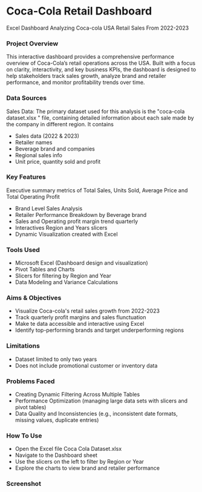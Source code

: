 # Coca-Cola Retail Dashboard
Excel Dashboard Analyzing Coca-cola USA Retail Sales From 2022-2023
### Project Overview

This interactive dashboard provides a comprehensive performance overview of Coca-Cola’s retail operations across the USA. Built with a focus on clarity, interactivity, and key business KPIs, the dashboard is designed to help stakeholders track sales growth, analyze brand and retailer performance, and monitor profitability trends over time.

### Data Sources

Sales Data: The primary dataset used for this analysis is the "coca-cola dataset.xlsx " file, containing detailed information about each sale made by the company in different region. It contains
- Sales data (2022 & 2023)
- Retailer names
- Beverage brand and companies
- Regional sales info
- Unit price, quantity sold and profit


### Key Features
Executive summary metrics of Total Sales, Units Sold, Average Price and Total Operating Profit
- Brand Level Sales Analysis
- Retailer Performance Breakdown by Beverage brand
- Sales and Operating profit margin trend quarterly
- Interactives Region and Years slicers
- Dynamic Visualization created with Excel

### Tools Used
- Microsoft Excel (Dashboard design and visualization)
- Pivot Tables and Charts
- Slicers for filtering by Region and Year
- Data Modeling and Variance Calculations

 ### Aims & Objectives
 - Visualize Coca-cola's retail sales growth from 2022-2023
 - Track quarterly profit margins and sales flunctuation
 - Make te data accessible and interactive using Excel
 - Identify top-performing brands and target underperforming regions

### Limitations
  - Dataset limited to only two years
  - Does not include promotional customer or inventory data

 ### Problems Faced
- Creating Dynamic Filtering Across Multiple Tables
- Performance Optimization (managing large data sets with slicers and pivot tables)
- Data Quality and Inconsistencies (e.g., inconsistent date formats, missing values, duplicate entries)

 ### How To Use
- Open the Excel file Coca Cola Dataset.xlsx
- Navigate to the Dashboard sheet
- Use the slicers on the left to filter by Region or Year
- Explore the charts to view brand and retailer performance

### Screenshot





       
